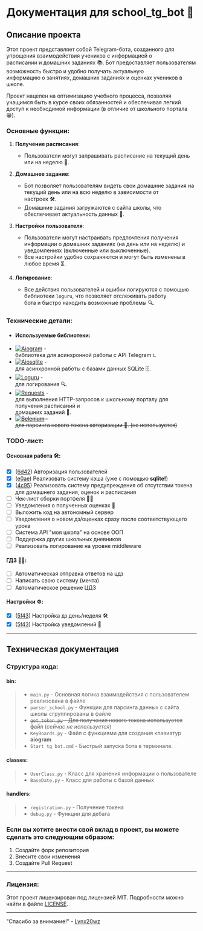 # Документация для school_tg_bot 🚀  
  
## Описание проекта  
  
Этот проект представляет собой Telegram-бота, созданного для упрощения взаимодействия учеников с информацией о  
расписании и домашних заданиях 📚. Бот предоставляет пользователям возможность быстро и удобно получать актуальную  
информацию о занятиях, домашних заданиях и оценках учеников в школе.  
  
Проект нацелен на оптимизацию учебного процесса, позволяя учащимся быть в курсе своих обязанностей и обеспечивая легкий  
доступ к необходимой информации (в отличие от школьного портала 😁).  
  
### Основные функции:  
  
1. **Получение расписания**:  
   - Пользователи могут запрашивать расписание на текущий день или на неделю 📆.  
  
2. **Домашнее задание**:  
   - Бот позволяет пользователям видеть свои домашние задания на текущий день или на всю неделю в зависимости от  
      настроек 🛠️.  
   - Домашние задания загружаются с сайта школы, что обеспечивает актуальность данных 💾.  
  
3. **Настройки пользователя**:  
   - Пользователи могут настраивать предпочтения получения информации о домашних заданиях (на день или на неделю) и  
      уведомлениях (включенные или выключенные).  
   - Все настройки удобно сохраняются и могут быть изменены в любое время ⏳.  
  
4. **Логирование**:  
   - Все действия пользователей и ошибки логируются с помощью библиотеки `loguru`, что позволяет отслеживать работу  
      бота и быстро находить возможные проблемы 🔍.  
  
### Технические детали:  
  
- #### **Используемые библиотеки**:  
- [![  
  `Aiogram`](https://img.shields.io/badge/aiogram-3.13.1-blue?style=flat-square)](https://pypi.org/project/aiogram/) -  
  библиотека для асинхронной работы с API Telegram 📞.  
- [![  
  `Aiosqlite`](https://img.shields.io/badge/aiosqlite-0.17.0-green?style=flat-square)](https://pypi.org/project/aiosqlite/) -  
  для асинхронной работы с базами данных SQLite 🗄️.  
- [![  
  `Loguru`](https://img.shields.io/badge/loguru-0.5.3-red?style=flat-square)](https://pypi.org/project/loguru/) -  
  для логирования 🔍.  
- [![  
  `Requests`](https://img.shields.io/badge/requests-2.25.1-pink?style=flat-square)](https://pypi.org/project/requests/) -  
  для выполнения HTTP-запросов к школьному порталу для получения расписаний и  
  домашних заданий 🚀.  
- ~~[![  
  `Selenium`](https://img.shields.io/badge/selenium-3.141.0-orange?style=flat-square)](https://pypi.org/project/selenium/) -  
  для парсинга нового токена авторизации 🔑. (не используется)~~
  
### TODO-лист:
  
#### Основная работа 🛠️:
  
- [x] ([6d42](https://github.com/Lynx20wz/school_tg_bot/commit/6d4270b)) Авторизация пользователей  
- [x] ([e0ae](https://github.com/Lynx20wz/school_tg_bot/commit/e0aecf3)) Реализовать систему кэша (уже с помощью **sqlite!**)  
- [x] ([4c95](https://github.com/Lynx20wz/school_tg_bot/commit/4c95aa7b])) Реализовать систему предупреждения об отсутствии токена для домашнего задания, оценок и расписания  
- [ ] Чек-лист сборки портфеля 📝✅  
- [ ] Уведомления о полученных оценках 🔔  
- [ ] Выложить код на автономный сервер  
- [ ] Уведомления о новом дз/оценках сразу после соответствующего урока  
- [ ] Система API "моя школа" на основе ООП  
- [ ] Поддержка других школьных дневников  
- [ ] Реализовать логирование на уровне middleware  
  
#### ГДЗ 🔢✅:
  
- [ ] Автоматическая отправка ответов на цдз  
- [ ] Написать свою систему (мечта)  
- [ ] Автоматическое решение ЦДЗ  
  
#### Настройки ⚙️:

- [x] ([5f43](https://github.com/Lynx20wz/school_tg_bot/commit/5f4301fd)) Настройка дз день/неделя 🛠️  
- [x] ([5f43](https://github.com/Lynx20wz/school_tg_bot/commit/5f4301fd)) Настройка уведомлений 🔔  
  
---  
  
## Техническая документация  
  
### **Структура кода**:  
  
#### bin:  
  
> - `main.py` - Основная логика взаимодействия с пользователем реализована в файле  
> - `parser_school.py` - Функции для парсинга данных с сайта школы сгруппированы в файле  
> - ~~`get_token.py` - Для получения нового токена используется файл~~ (_сейчас не используется_)  
> - `KeyBoards.py` - Файл с функциями для создания клавиатур **aiogram**  
> - `Start tg bot.cmd` - Быстрый запуска бота в терминале.  
  
#### classes:  
  
> - `UserClass.py` - Класс для хранения информации о пользователе  
> - `BaseDate.py` - Класс для работы с базой данных  
  
#### handlers:  
  
> - `registration.py` - Получение токена  
> - `debug.py` - Функции для дебага  
  
### Если вы хотите внести свой вклад в проект, вы можете сделать это следующим образом:  
  
1. Создайте форк репозитория  
2. Внесите свои изменения  
3. Создайте Pull Request  
  
---  
  
### Лицензия:  
  
Этот проект лицензирован под лицензией MIT. Подробности можно найти в файле [LICENSE](LICENSE).  
  
---  
"Спасибо за внимание!" - [Lynx20wz](https://github.com/Lynx20wz)